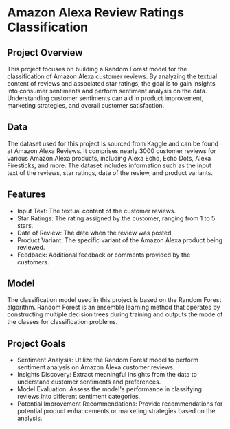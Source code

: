 # Amazon Alexa Review Ratings Classification

## Project Overview
This project focuses on building a Random Forest model for the classification of Amazon Alexa customer reviews. By analyzing the textual content of reviews and associated star ratings, the goal is to gain insights into consumer sentiments and perform sentiment analysis on the data. Understanding customer sentiments can aid in product improvement, marketing strategies, and overall customer satisfaction.

## Data
The dataset used for this project is sourced from Kaggle and can be found at Amazon Alexa Reviews. It comprises nearly 3000 customer reviews for various Amazon Alexa products, including Alexa Echo, Echo Dots, Alexa Firesticks, and more. The dataset includes information such as the input text of the reviews, star ratings, date of the review, and product variants.

## Features
- Input Text: The textual content of the customer reviews.
- Star Ratings: The rating assigned by the customer, ranging from 1 to 5 stars.
- Date of Review: The date when the review was posted.
- Product Variant: The specific variant of the Amazon Alexa product being reviewed.
- Feedback: Additional feedback or comments provided by the customers.

## Model
The classification model used in this project is based on the Random Forest algorithm. Random Forest is an ensemble learning method that operates by constructing multiple decision trees during training and outputs the mode of the classes for classification problems.

## Project Goals
- Sentiment Analysis: Utilize the Random Forest model to perform sentiment analysis on Amazon Alexa customer reviews.
- Insights Discovery: Extract meaningful insights from the data to understand customer sentiments and preferences.
- Model Evaluation: Assess the model's performance in classifying reviews into different sentiment categories.
- Potential Improvement Recommendations: Provide recommendations for potential product enhancements or marketing strategies based on the analysis.